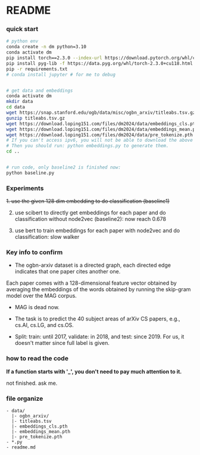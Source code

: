 # README

### quick start

```bash
# python env
conda create -n dm python=3.10
conda activate dm
pip install torch==2.3.0 --index-url https://download.pytorch.org/whl/cu118 # u should change the cuda version according to your system. This works for me.
pip install pyg-lib -f https://data.pyg.org/whl/torch-2.3.0+cu118.html # accordingly
pip -r requirements.txt
# conda install jupyter # for me to debug


# get data and embeddings
conda activate dm
mkdir data
cd data
wget https://snap.stanford.edu/ogb/data/misc/ogbn_arxiv/titleabs.tsv.gz
gunzip titleabs.tsv.gz
wget https://download.loping151.com/files/dm2024/data/embeddings_cls.pth
wget https://download.loping151.com/files/dm2024/data/embeddings_mean.pth
wget https://download.loping151.com/files/dm2024/data/pre_tokenize.pth
# If you can't access ipv6, you will not be able to download the above 2 files.
# Then you should run: python embeddings.py to generate them.
cd ..


# run code, only baseline2 is finished now:
python baseline.py
```

### Experiments

~~1. use the given 128 dim embedding to do classification (baseline1)~~

2. use scibert to directly get embeddings for each paper and do classification without node2vec (baseline2): now reach 0.678

3. use bert to train embeddings for each paper with node2vec and do classification: slow walker



### Key info to confirm
- The ogbn-arxiv dataset is a directed graph, each directed edge indicates that one paper cites another one.

Each paper comes with a 128-dimensional feature vector obtained by averaging the embeddings of the words obtained by running the skip-gram model over the MAG corpus.

- MAG is dead now.

- The task is to predict the 40 subject areas of arXiv CS papers, e.g., cs.AI, cs.LG, and cs.OS.

- Split: train: until 2017, validate: in 2018, and test: since 2019. For us, it doesn't matter since full label is given.

### how to read the code

**If a function starts with '_', you don't need to pay much attention to it.**

not finished. ask me.

### file organize

```
- data/
  |- ogbn_arxiv/
  |- titleabs.tsv
  |- embeddings_cls.pth
  |- embeddings_mean.pth
  |- pre_tokenize.pth
- *.py
- readme.md
```
